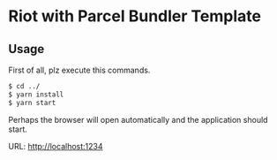 # Riot with Parcel Bundler Template

## Usage

First of all, plz execute this commands.

```cmd
$ cd ../
$ yarn install
$ yarn start
```

Perhaps the browser will open automatically and the application should start.

URL: [http://localhost:1234](http://localhost:1234)
